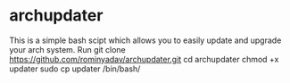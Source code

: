 # archupdater
This is a simple bash scipt which allows you to easily update and upgrade your arch system.
Run
git clone https://github.com/rominyadav/archupdater.git
cd archupdater
chmod +x updater
sudo cp updater /bin/bash/
